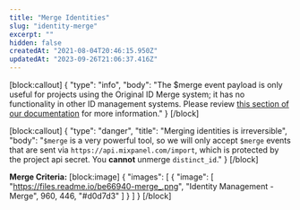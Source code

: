 ```yaml
---
title: "Merge Identities"
slug: "identity-merge"
excerpt: ""
hidden: false
createdAt: "2021-08-04T20:46:15.950Z"
updatedAt: "2023-09-26T21:06:37.416Z"
---
```

[block:callout]
{
  "type": "info",
  "body": "The $merge event payload is only useful for projects using the Original ID Merge system; it has no functionality in other ID management systems. Please review [this section of our documentation](https://docs.mixpanel.com/docs/tracking-methods/id-management/identifying-users#simplified-vs-original-id-merge) for more information."
}
[/block]

[block:callout]
{
  "type": "danger",
  "title": "Merging identities is irreversible",
  "body": "`$merge` is a very powerful tool, so we will only accept `$merge` events that are sent via `https://api.mixpanel.com/import`, which is protected by the project api secret. You **cannot** unmerge `distinct_id`."
}
[/block]

**Merge Criteria:**
[block:image]
{
  "images": [
    {
      "image": [
        "https://files.readme.io/be66940-merge_.png",
        "Identity Management - Merge",
        960,
        446,
        "#d0d7d3"
      ]
    }
  ]
}
[/block]
